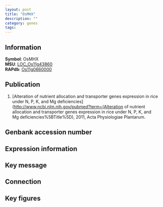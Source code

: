 ```yaml
---
layout: post
title: "OsMHX"
description: ""
category: genes
tags: 
---
```


## Information
__Symbol__: OsMHX  
__MSU__: [LOC_Os11g43860](http://rice.plantbiology.msu.edu/cgi-bin/ORF_infopage.cgi?orf=LOC_Os11g43860)  
__RAPdb__: [Os11g0660000](http://rapdb.dna.affrc.go.jp/viewer/gbrowse_details/irgsp1?name=Os11g0660000)  

## Publication
1. [Alteration of nutrient allocation and transporter genes expression in rice under N, P, K, and Mg deficiencies](http://www.ncbi.nlm.nih.gov/pubmed?term=(Alteration of nutrient allocation and transporter genes expression in rice under N, P, K, and Mg deficiencies%5BTitle%5D), 2011, Acta Physiologiae Plantarum.

## Genbank accession number

## Expression information

## Key message

## Connection

## Key figures


